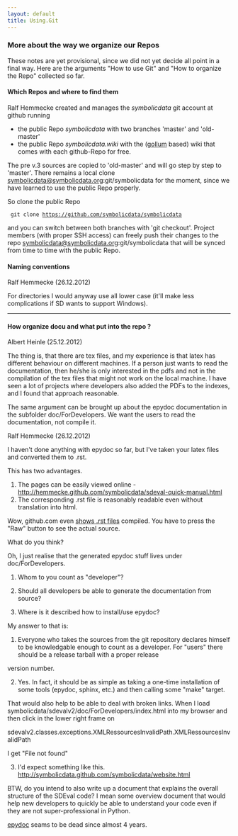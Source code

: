 ```yaml
---
layout: default
title: Using.Git
---
```


### More about the way we organize our Repos

These notes are yet provisional, since we did not yet decide all point in a final way. Here are the arguments "How to use Git" and "How to organize the Repo" collected so far.

#### Which Repos and where to find them

Ralf Hemmecke created and manages the *symbolicdata* git account at github running

-   the public Repo *symbolicdata* with two branches 'master' and 'old-master'
-   the public Repo *symbolicdata.wiki* with the ([gollum](https://github.com/github/gollum#readme) based) wiki that comes with each github-Repo for free.

The pre v.3 sources are copied to 'old-master' and will go step by step to 'master'. There remains a local clone symbolicdata@symbolicdata.org:git/symbolicdata for the moment, since we have learned to use the public Repo properly.

So clone the public Repo

` git clone `[`https://github.com/symbolicdata/symbolicdata`](https://github.com/symbolicdata/symbolicdata)

and you can switch between both branches with 'git checkout'. Project members (with proper SSH access) can freely push their changes to the repo symbolicdata@symbolicdata.org:git/symbolicdata that will be synced from time to time with the public Repo.

#### Naming conventions

Ralf Hemmecke (26.12.2012)

  
For directories I would anyway use all lower case (it'll make less complications if SD wants to support Windows).

* * * * *

#### How organize docu and what put into the repo ?

Albert Heinle (25.12.2012)

  
The thing is, that there are tex files, and my experience is that latex has different behaviour on different machines. If a person just wants to read the documentation, then he/she is only interested in the pdfs and not in the compilation of the tex files that might not work on the local machine. I have seen a lot of projects where developers also added the PDFs to the indexes, and I found that approach reasonable.

  
The same argument can be brought up about the epydoc documentation in the subfolder doc/ForDevelopers. We want the users to read the documentation, not compile it.

Ralf Hemmecke (26.12.2012)

I haven't done anything with epydoc so far, but I've taken your latex files and converted them to .rst.

This has two advantages.

1.  The pages can be easily viewed online - <http://hemmecke.github.com/symbolicdata/sdeval-quick-manual.html>
2.  The corresponding .rst file is reasonably readable even without translation into html.

Wow, github.com even [shows .rst files](https://github.com/hemmecke/symbolicdata/blob/gh-doc/documentation-sources/source/sdeval-quick-manual.rst) compiled. You have to press the "Raw" button to see the actual source.

What do you think?

Oh, I just realise that the generated epydoc stuff lives under doc/ForDevelopers.

  
1) Whom to you count as "developer"?

2) Should all developers be able to generate the documentation from source?

3) Where is it described how to install/use epydoc?

My answer to that is:

  
1) Everyone who takes the sources from the git repository declares himself to be knowledgable enough to count as a developer. For "users" there should be a release tarball with a proper release

version number.

  
2) Yes. In fact, it should be as simple as taking a one-time installation of some tools (epydoc, sphinx, etc.) and then calling some "make" target.

That would also help to be able to deal with broken links. When I load symbolicdata/sdevalv2/doc/ForDevelopers/index.html into my browser and then click in the lower right frame on

  
sdevalv2.classes.exceptions.XMLRessourcesInvalidPath.XMLRessourcesInvalidPath

I get "File not found"

3) I'd expect something like this. <http://symbolicdata.github.com/symbolicdata/website.html>

BTW, do you intend to also write up a document that explains the overall structure of the SDEval code? I mean some overview document that would help new developers to quickly be able to understand your code even if they are not super-professional in Python.

[epydoc](http://epydoc.sourceforge.net/whatsnew.html) seams to be dead since almost 4 years.
